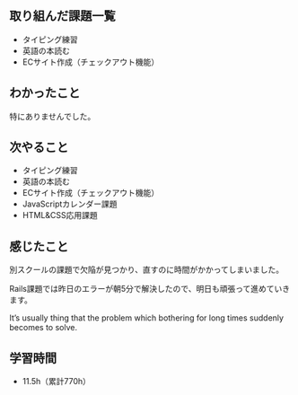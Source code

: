 ## 取り組んだ課題一覧
- タイピング練習
- 英語の本読む
- ECサイト作成（チェックアウト機能）
## わかったこと
特にありませんでした。
## 次やること
- タイピング練習
- 英語の本読む
- ECサイト作成（チェックアウト機能）
- JavaScriptカレンダー課題
- HTML&CSS応用課題
## 感じたこと
別スクールの課題で欠陥が見つかり、直すのに時間がかかってしまいました。

Rails課題では昨日のエラーが朝5分で解決したので、明日も頑張って進めていきます。

It’s usually thing that the problem which bothering for long times suddenly becomes to solve.

## 学習時間
- 11.5h（累計770h）
